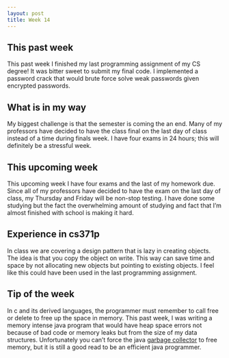 ```yaml
---
layout: post
title: Week 14
---
```


This past week
--------------
This past week I finished my last programming assignment of my CS degree! It was bitter sweet to submit my final code. I implemented a password crack that would brute force solve weak passwords given encrypted passwords.

What is in my way
------------------
My biggest challenge is that the semester is coming the an end. Many of my professors have decided to have the class final on the last day of class instead of a time during finals week. I have four exams in 24 hours; this will definitely be a stressful week.

This upcoming week
------------------
This upcoming week I have four exams and the last of my homework due. Since all of my professors have decided to have the exam on the last day of class, my Thursday and Friday will be non-stop testing. I have done some studying but the fact the overwhelming amount of studying and fact that I’m almost finished with school is making it hard.

Experience in cs371p
--------------------
In class we are covering a design pattern that is lazy in creating objects. The idea is that you copy the object on write. This way can save time and space by not allocating new objects but pointing to existing objects. I feel like this could have been used in the last programming assignment.

Tip of the week
----------------
In c and its derived languages, the programmer must remember to call free or delete to free up the space in memory. This past week, I was writing a memory intense java program that would have heap space errors not because of bad code or memory leaks but from the size of my data structures. Unfortunately you can’t force the java [garbage collector](http://www.ibm.com/developerworks/java/library/j-jtp01274/index.html) to free memory, but it is still a good read to be an efficient java programmer.
